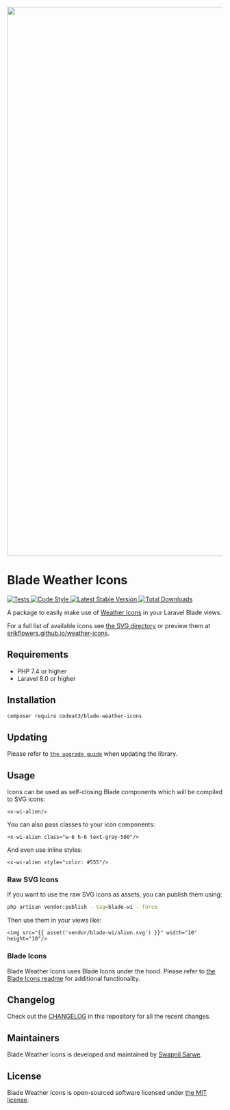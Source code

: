 <p align="center">
    <img src="https://banners.beyondco.de/Blade%20Weather%20Icons.png?theme=light&packageManager=composer+require&packageName=codeat3%2Fblade-weather-icons&pattern=architect&style=style_1&description=A+package+to+use+Weather+Icons+in+your+Laravel+Blade+views&md=1&showWatermark=1&fontSize=100px&images=https%3A%2F%2Flaravel.com%2Fimg%2Flogomark.min.svg" width="1280" title="Social Card Blade Weather Icons">
</p>

# Blade Weather Icons

<a href="https://github.com/codeat3/blade-weather-icons/actions?query=workflow%3ATests">
    <img src="https://github.com/codeat3/blade-weather-icons/workflows/Tests/badge.svg" alt="Tests">
</a>
<a href="https://github.styleci.io/repos/258753939">
    <img src="https://github.styleci.io/repos/258753939/shield?style=flat" alt="Code Style">
</a>
<a href="https://packagist.org/packages/codeat3/blade-weather-icons">
    <img src="https://img.shields.io/packagist/v/codeat3/blade-weather-icons" alt="Latest Stable Version">
</a>
<a href="https://packagist.org/packages/codeat3/blade-weather-icons">
    <img src="https://img.shields.io/packagist/dt/codeat3/blade-weather-icons" alt="Total Downloads">
</a>

A package to easily make use of [Weather Icons](https://github.com/erikflowers/weather-icons) in your Laravel Blade views.

For a full list of available icons see [the SVG directory](resources/svg) or preview them at [erikflowers.github.io/weather-icons](https://erikflowers.github.io/weather-icons/).

## Requirements

- PHP 7.4 or higher
- Laravel 8.0 or higher

## Installation

```bash
composer require codeat3/blade-weather-icons
```

## Updating

Please refer to [`the upgrade guide`](UPGRADE.md) when updating the library.

## Usage

Icons can be used as self-closing Blade components which will be compiled to SVG icons:

```blade
<x-wi-alien/>
```

You can also pass classes to your icon components:

```blade
<x-wi-alien class="w-6 h-6 text-gray-500"/>
```

And even use inline styles:

```blade
<x-wi-alien style="color: #555"/>
```

### Raw SVG Icons

If you want to use the raw SVG icons as assets, you can publish them using:

```bash
php artisan vendor:publish --tag=blade-wi --force
```

Then use them in your views like:

```blade
<img src="{{ asset('vendor/blade-wi/alien.svg') }}" width="10" height="10"/>
```

### Blade Icons

Blade Weather Icons uses Blade Icons under the hood. Please refer to [the Blade Icons readme](https://github.com/blade-ui-kit/blade-icons) for additional functionality.

## Changelog

Check out the [CHANGELOG](CHANGELOG.md) in this repository for all the recent changes.

## Maintainers

Blade Weather Icons is developed and maintained by [Swapnil Sarwe](https://swapnilsarwe.com).

## License

Blade Weather Icons is open-sourced software licensed under [the MIT license](LICENSE.md).
